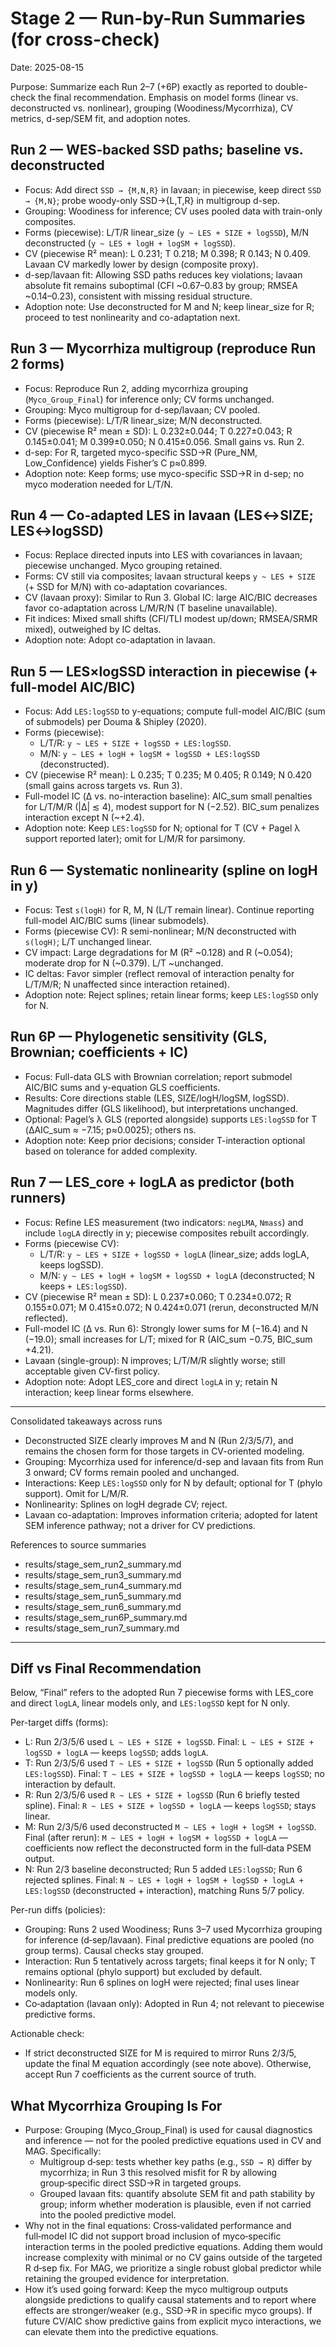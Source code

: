 # Stage 2 — Run-by-Run Summaries (for cross-check)

Date: 2025-08-15

Purpose: Summarize each Run 2–7 (+6P) exactly as reported to double-check the final recommendation. Emphasis on model forms (linear vs. deconstructed vs. nonlinear), grouping (Woodiness/Mycorrhiza), CV metrics, d-sep/SEM fit, and adoption notes.

## Run 2 — WES-backed SSD paths; baseline vs. deconstructed
- Focus: Add direct `SSD → {M,N,R}` in lavaan; in piecewise, keep direct `SSD → {M,N}`; probe woody-only SSD→{L,T,R} in multigroup d-sep.
- Grouping: Woodiness for inference; CV uses pooled data with train-only composites.
- Forms (piecewise): L/T/R linear_size (`y ~ LES + SIZE + logSSD`), M/N deconstructed (`y ~ LES + logH + logSM + logSSD`).
- CV (piecewise R² mean): L 0.231; T 0.218; M 0.398; R 0.143; N 0.409. Lavaan CV markedly lower by design (composite proxy).
- d-sep/lavaan fit: Allowing SSD paths reduces key violations; lavaan absolute fit remains suboptimal (CFI ~0.67–0.83 by group; RMSEA ~0.14–0.23), consistent with missing residual structure.
- Adoption note: Use deconstructed for M and N; keep linear_size for R; proceed to test nonlinearity and co-adaptation next.

## Run 3 — Mycorrhiza multigroup (reproduce Run 2 forms)
- Focus: Reproduce Run 2, adding mycorrhiza grouping (`Myco_Group_Final`) for inference only; CV forms unchanged.
- Grouping: Myco multigroup for d-sep/lavaan; CV pooled.
- Forms (piecewise): L/T/R linear_size; M/N deconstructed.
- CV (piecewise R² mean ± SD): L 0.232±0.044; T 0.227±0.043; R 0.145±0.041; M 0.399±0.050; N 0.415±0.056. Small gains vs. Run 2.
- d-sep: For R, targeted myco-specific SSD→R (Pure_NM, Low_Confidence) yields Fisher’s C p≈0.899.
- Adoption note: Keep forms; use myco-specific SSD→R in d-sep; no myco moderation needed for L/T/N.

## Run 4 — Co-adapted LES in lavaan (LES↔SIZE; LES↔logSSD)
- Focus: Replace directed inputs into LES with covariances in lavaan; piecewise unchanged. Myco grouping retained.
- Forms: CV still via composites; lavaan structural keeps `y ~ LES + SIZE` (+ SSD for M/N) with co-adaptation covariances.
- CV (lavaan proxy): Similar to Run 3. Global IC: large AIC/BIC decreases favor co-adaptation across L/M/R/N (T baseline unavailable).
- Fit indices: Mixed small shifts (CFI/TLI modest up/down; RMSEA/SRMR mixed), outweighed by IC deltas.
- Adoption note: Adopt co-adaptation in lavaan.

## Run 5 — LES×logSSD interaction in piecewise (+ full-model AIC/BIC)
- Focus: Add `LES:logSSD` to y-equations; compute full-model AIC/BIC (sum of submodels) per Douma & Shipley (2020).
- Forms (piecewise):
  - L/T/R: `y ~ LES + SIZE + logSSD + LES:logSSD`.
  - M/N: `y ~ LES + logH + logSM + logSSD + LES:logSSD` (deconstructed).
- CV (piecewise R² mean): L 0.235; T 0.235; M 0.405; R 0.149; N 0.420 (small gains across targets vs. Run 3).
- Full-model IC (Δ vs. no-interaction baseline): AIC_sum small penalties for L/T/M/R (|Δ| ≲ 4), modest support for N (−2.52). BIC_sum penalizes interaction except N (~+2.4).
- Adoption note: Keep `LES:logSSD` for N; optional for T (CV + Pagel λ support reported later); omit for L/M/R for parsimony.

## Run 6 — Systematic nonlinearity (spline on logH in y)
- Focus: Test `s(logH)` for R, M, N (L/T remain linear). Continue reporting full-model AIC/BIC sums (linear submodels).
- Forms (piecewise CV): R semi-nonlinear; M/N deconstructed with `s(logH)`; L/T unchanged linear.
- CV impact: Large degradations for M (R² ~0.128) and R (~0.054); moderate drop for N (~0.379). L/T ~unchanged.
- IC deltas: Favor simpler (reflect removal of interaction penalty for L/T/M/R; N unaffected since interaction retained).
- Adoption note: Reject splines; retain linear forms; keep `LES:logSSD` only for N.

## Run 6P — Phylogenetic sensitivity (GLS, Brownian; coefficients + IC)
- Focus: Full-data GLS with Brownian correlation; report submodel AIC/BIC sums and y-equation GLS coefficients.
- Results: Core directions stable (LES, SIZE/logH/logSM, logSSD). Magnitudes differ (GLS likelihood), but interpretations unchanged.
- Optional: Pagel’s λ GLS (reported alongside) supports `LES:logSSD` for T (ΔAIC_sum ≈ −7.15; p≈0.0025); others ns.
- Adoption note: Keep prior decisions; consider T-interaction optional based on tolerance for added complexity.

## Run 7 — LES_core + logLA as predictor (both runners)
- Focus: Refine LES measurement (two indicators: `negLMA`, `Nmass`) and include `logLA` directly in y; piecewise composites rebuilt accordingly.
- Forms (piecewise CV):
  - L/T/R: `y ~ LES + SIZE + logSSD + logLA` (linear_size; adds logLA, keeps logSSD).
  - M/N: `y ~ LES + logH + logSM + logSSD + logLA` (deconstructed; N keeps `+ LES:logSSD`).
- CV (piecewise R² mean ± SD): L 0.237±0.060; T 0.234±0.072; R 0.155±0.071; M 0.415±0.072; N 0.424±0.071 (rerun, deconstructed M/N reflected).
- Full-model IC (Δ vs. Run 6): Strongly lower sums for M (−16.4) and N (−19.0); small increases for L/T; mixed for R (AIC_sum −0.75, BIC_sum +4.21).
- Lavaan (single-group): N improves; L/T/M/R slightly worse; still acceptable given CV-first policy.
- Adoption note: Adopt LES_core and direct `logLA` in y; retain N interaction; keep linear forms elsewhere.

---

Consolidated takeaways across runs
- Deconstructed SIZE clearly improves M and N (Run 2/3/5/7), and remains the chosen form for those targets in CV-oriented modeling.
- Grouping: Mycorrhiza used for inference/d-sep and lavaan fits from Run 3 onward; CV forms remain pooled and unchanged.
- Interactions: Keep `LES:logSSD` only for N by default; optional for T (phylo support). Omit for L/M/R.
- Nonlinearity: Splines on logH degrade CV; reject.
- Lavaan co-adaptation: Improves information criteria; adopted for latent SEM inference pathway; not a driver for CV predictions.

References to source summaries
- results/stage_sem_run2_summary.md
- results/stage_sem_run3_summary.md
- results/stage_sem_run4_summary.md
- results/stage_sem_run5_summary.md
- results/stage_sem_run6_summary.md
- results/stage_sem_run6P_summary.md
- results/stage_sem_run7_summary.md

---

## Diff vs Final Recommendation

Below, “Final” refers to the adopted Run 7 piecewise forms with LES_core and direct `logLA`, linear models only, and `LES:logSSD` kept for N only.

Per-target diffs (forms):
- L: Run 2/3/5/6 used `L ~ LES + SIZE + logSSD`. Final: `L ~ LES + SIZE + logSSD + logLA` — keeps `logSSD`; adds `logLA`.
- T: Run 2/3/5/6 used `T ~ LES + SIZE + logSSD` (Run 5 optionally added `LES:logSSD`). Final: `T ~ LES + SIZE + logSSD + logLA` — keeps `logSSD`; no interaction by default.
- R: Run 2/3/5/6 used `R ~ LES + SIZE + logSSD` (Run 6 briefly tested spline). Final: `R ~ LES + SIZE + logSSD + logLA` — keeps `logSSD`; stays linear.
- M: Run 2/3/5/6 used deconstructed `M ~ LES + logH + logSM + logSSD`. Final (after rerun): `M ~ LES + logH + logSM + logSSD + logLA` — coefficients now reflect the deconstructed form in the full‑data PSEM output.
- N: Run 2/3 baseline deconstructed; Run 5 added `LES:logSSD`; Run 6 rejected splines. Final: `N ~ LES + logH + logSM + logSSD + logLA + LES:logSSD` (deconstructed + interaction), matching Runs 5/7 policy.

Per-run diffs (policies):
- Grouping: Runs 2 used Woodiness; Runs 3–7 used Mycorrhiza grouping for inference (d‑sep/lavaan). Final predictive equations are pooled (no group terms). Causal checks stay grouped.
- Interaction: Run 5 tentatively across targets; final keeps it for N only; T remains optional (phylo support) but excluded by default.
- Nonlinearity: Run 6 splines on logH were rejected; final uses linear models only.
- Co‑adaptation (lavaan only): Adopted in Run 4; not relevant to piecewise predictive forms.

Actionable check:
- If strict deconstructed SIZE for M is required to mirror Runs 2/3/5, update the final M equation accordingly (see note above). Otherwise, accept Run 7 coefficients as the current source of truth.

## What Mycorrhiza Grouping Is For

- Purpose: Grouping (Myco_Group_Final) is used for causal diagnostics and inference — not for the pooled predictive equations used in CV and MAG. Specifically:
  - Multigroup d‑sep: tests whether key paths (e.g., `SSD → R`) differ by mycorrhiza; in Run 3 this resolved misfit for R by allowing group‑specific direct SSD→R in targeted groups.
  - Grouped lavaan fits: quantify absolute SEM fit and path stability by group; inform whether moderation is plausible, even if not carried into the pooled predictive model.
- Why not in the final equations: Cross‑validated performance and full‑model IC did not support broad inclusion of myco‑specific interaction terms in the pooled predictive equations. Adding them would increase complexity with minimal or no CV gains outside of the targeted R d‑sep fix. For MAG, we prioritize a single robust global predictor while retaining the grouped evidence for interpretation.
- How it’s used going forward: Keep the myco multigroup outputs alongside predictions to qualify causal statements and to report where effects are stronger/weaker (e.g., SSD→R in specific myco groups). If future CV/AIC show predictive gains from explicit myco interactions, we can elevate them into the predictive equations.
